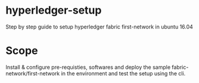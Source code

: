 # hyperledger-setup
Step by step guide to setup hyperledger fabric first-network in ubuntu 16.04

# Scope
Install & configure pre-requisties, softwares and deploy the sample fabric-network/first-network in the environment and test the setup using the cli.
